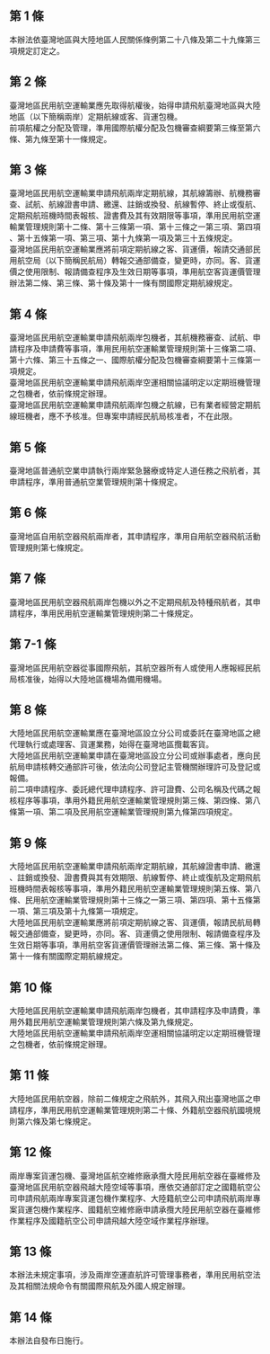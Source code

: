 第 1 條
-------
本辦法依臺灣地區與大陸地區人民關係條例第二十八條及第二十九條第三  
項規定訂定之。

第 2 條
-------
臺灣地區民用航空運輸業應先取得航權後，始得申請飛航臺灣地區與大陸  
地區（以下簡稱兩岸）定期航線或客、貨運包機。  
前項航權之分配及管理，準用國際航權分配及包機審查綱要第三條至第六  
條、第九條至第十一條規定。

第 3 條
-------
臺灣地區民用航空運輸業申請飛航兩岸定期航線，其航線籌辦、航機務審  
查、試航、航線證書申請、繳還、註銷或換發、航線暫停、終止或復航、  
定期飛航班機時間表報核、證書費及其有效期限等事項，準用民用航空運  
輸業管理規則第十二條、第十三條第一項、第十三條之一第三項、第四項  
、第十五條第一項、第三項、第十九條第一項及第三十五條規定。  
臺灣地區民用航空運輸業應將前項定期航線之客、貨運價，報請交通部民  
用航空局（以下簡稱民航局）轉報交通部備查，變更時，亦同。客、貨運  
價之使用限制、報請備查程序及生效日期等事項，準用航空客貨運價管理  
辦法第二條、第三條、第十條及第十一條有關國際定期航線規定。

第 4 條
-------
臺灣地區民用航空運輸業申請飛航兩岸包機者，其航機務審查、試航、申  
請程序及申請費等事項，準用民用航空運輸業管理規則第十三條第二項、  
第十六條、第三十五條之一、國際航權分配及包機審查綱要第十三條第一  
項規定。  
臺灣地區民用航空運輸業申請飛航兩岸空運相關協議明定以定期班機管理  
之包機者，依前條規定辦理。  
臺灣地區民用航空運輸業申請飛航兩岸包機之航線，已有業者經營定期航  
線班機者，應不予核准。但專案申請經民航局核准者，不在此限。

第 5 條
-------
臺灣地區普通航空業申請執行兩岸緊急醫療或特定人道任務之飛航者，其  
申請程序，準用普通航空業管理規則第十條規定。

第 6 條
-------
臺灣地區自用航空器飛航兩岸者，其申請程序，準用自用航空器飛航活動  
管理規則第七條規定。

第 7 條
-------
臺灣地區民用航空器飛航兩岸包機以外之不定期飛航及特種飛航者，其申  
請程序，準用民用航空運輸業管理規則第二十條規定。

第 7-1 條
---------
臺灣地區民用航空器從事國際飛航，其航空器所有人或使用人應報經民航  
局核准後，始得以大陸地區機場為備用機場。

第 8 條
-------
大陸地區民用航空運輸業應在臺灣地區設立分公司或委託在臺灣地區之總  
代理執行或處理客、貨運業務，始得在臺灣地區攬載客貨。  
大陸地區民用航空運輸業申請在臺灣地區設立分公司或辦事處者，應向民  
航局申請核轉交通部許可後，依法向公司登記主管機關辦理許可及登記或  
報備。  
前二項申請程序、委託總代理申請程序、許可證費、公司名稱及代碼之報  
核程序等事項，準用外籍民用航空運輸業管理規則第三條、第四條、第八  
條第一項、第二項及民用航空運輸業管理規則第九條第四項規定。

第 9 條
-------
大陸地區民用航空運輸業申請飛航兩岸定期航線，其航線證書申請、繳還  
、註銷或換發、證書費與其有效期限、航線暫停、終止或復航及定期飛航  
班機時間表報核等事項，準用外籍民用航空運輸業管理規則第五條、第八  
條、民用航空運輸業管理規則第十三條之一第三項、第四項、第十五條第  
一項、第三項及第十九條第一項規定。  
大陸地區民用航空運輸業應將前項定期航線之客、貨運價，報請民航局轉  
報交通部備查，變更時，亦同。客、貨運價之使用限制、報請備查程序及  
生效日期等事項，準用航空客貨運價管理辦法第二條、第三條、第十條及  
第十一條有關國際定期航線規定。

第 10 條
--------
大陸地區民用航空運輸業申請飛航兩岸包機者，其申請程序及申請費，準  
用外籍民用航空運輸業管理規則第六條及第九條規定。  
大陸地區民用航空運輸業申請飛航兩岸空運相關協議明定以定期班機管理  
之包機者，依前條規定辦理。

第 11 條
--------
大陸地區民用航空器，除前二條規定之飛航外，其飛入飛出臺灣地區之申  
請程序，準用民用航空運輸業管理規則第二十條、外籍航空器飛航國境規  
則第六條及第七條規定。

第 12 條
--------
兩岸專案貨運包機、臺灣地區航空維修廠承攬大陸民用航空器在臺維修及  
臺灣地區民用航空器飛越大陸空域等事項，應依交通部訂定之國籍航空公  
司申請飛航兩岸專案貨運包機作業程序、大陸籍航空公司申請飛航兩岸專  
案貨運包機作業程序、國籍航空維修廠申請承攬大陸民用航空器在臺維修  
作業程序及國籍航空公司申請飛越大陸空域作業程序辦理。

第 13 條
--------
本辦法未規定事項，涉及兩岸空運直航許可管理事務者，準用民用航空法  
及其相關法規命令有關國際飛航及外國人規定辦理。

第 14 條
--------
本辦法自發布日施行。

